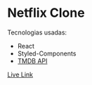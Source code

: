# Netflix Clone

Tecnologias usadas:

* React
* Styled-Components
* [TMDB API](https://developers.themoviedb.org/3/getting-started/introduction)

[Live Link](https://csb-bhnwy.netlify.app/)
